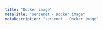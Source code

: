 ```yaml
---
title: "Docker image"
metaTitle: "sensenet - Docker image"
metaDescription: "sensenet - Docker image"
---
```

